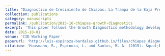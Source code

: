 ```yaml
---
title: "Diagnostico de Crecimiento de Chiapas: La Trampa de la Baja Productividad"
collection: publications
category: manuscripts
permalink: /publication/2015-10-chiapas-growth-diagnostics
excerpt: 'This paper follows the Growth Diagnostics methodology developed by Hausmann, Rodrik and Velasco (2005), and adapts it to the subnational context to identify the most binding constraints to economic growth in Chiapas. Our conclusion is that Chiapas suffers from a (low) productivity trap. Its main problem is a low complexity economy, a reflection of its few productive capabilities.'
date: 2015-10-01
venue: 'CID Working Paper'
paperurl: 'http://luis-espinoza-bardales.github.io/files/chiapas_diagnostics_cid_wp_304.pdf'
citation: 'Hausmann, R., Espinoza, L. and Santos, M. A. (2015). &quot;Diagnóstico de Crecimiento de ChiapasL La Trampa de la Baja Productividad.&quot; <i>CID Working Paper</i>. No. 304.'
---
```

